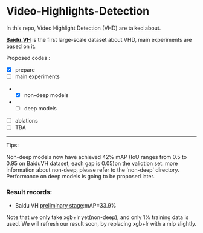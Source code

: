 # Video-Highlights-Detection

In this repo, Video Highlight Detection (VHD) are talked about.

[**Baidu_VH**](http://ai.baidu.com/broad/introduction) is the first large-scale dataset about VHD, main experiments are based on it.




Proposed codes :
- [x] prepare
- [ ] main experiments
- - [x] non-deep models
- - [ ] deep models
- [ ] ablations
- [ ] TBA

-----
Tips:

Non-deep models now have achieved 42% mAP (IoU ranges from 0.5 to 0.95 on BaiduVH dataset, each gap is 0.05)on the validtion set.
more information about non-deep, please refer to the 'non-deep' directory.
Performance on deep models is going to be proposed later.

### Result records:

- Baidu VH [preliminary stage](https://www.kesci.com/apps/home/competition/5a41bca63bf3464aab731a31/leaderboard):mAP=33.9% 

Note that we only take xgb+lr yet(non-deep), and only 1% training data is used. We will refresh our result soon, by replacing xgb+lr with a mlp slightly.
